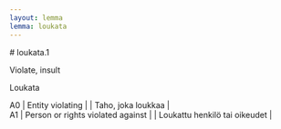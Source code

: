 ```yaml
---
layout: lemma
lemma: loukata
---
```


<div class="sense">
# <span class="sensename">loukata.1</span>

<span class="description">Violate, insult</span>

<span class="description">Loukata</span>

A0 | Entity violating |   | Taho, joka loukkaa |  
A1 | Person or rights violated against |   | Loukattu henkilö tai oikeudet |  

</div>

